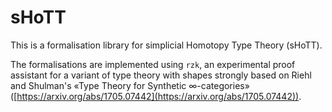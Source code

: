 # sHoTT

This is a formalisation library for simplicial Homotopy Type Theory (sHoTT).

The formalisations are implemented using `rzk`, an experimental proof assistant for a variant of type theory with shapes strongly based on Riehl and Shulman's «Type Theory for Synthetic ∞-categories» ([https://arxiv.org/abs/1705.07442](https://arxiv.org/abs/1705.07442)).
